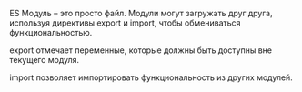 ES Модуль – это просто файл. Модули могут загружать друг друга, используя директивы export и import, чтобы обмениваться функциональностью.

export отмечает переменные, которые должны быть доступны вне текущего модуля.

import позволяет импортировать функциональность из других модулей.